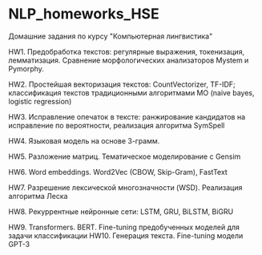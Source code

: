 # NLP_homeworks_HSE
Домашние задания по курсу "Компьютерная лингвистика" 

HW1. Предобработка текстов: регулярные выражения, токенизация, лемматизация. Сравнение морфологических анализаторов Mystem и Pymorphy.

HW2. Простейшая векторизация текстов: CountVectorizer, TF-IDF; классификация текстов традиционными алгоритмами МО (naive bayes, logistic regression)

HW3. Исправление опечаток в тексте: ранжирование кандидатов на исправление по вероятности, реализация алгоритма SymSpell

HW4. Языковая модель на основе 3-грамм. 

HW5. Разложение матриц. Тематическое моделирование с Gensim

HW6. Word embeddings. Word2Vec (CBOW, Skip-Gram), FastText

HW7. Разрешение лексической многозначности (WSD). Реализация алгоритма Леска

HW8. Рекуррентные нейронные сети: LSTM, GRU, BiLSTM, BiGRU

HW9. Transformers. BERT. Fine-tuning предобученных моделей для задачи классификации
HW10. Генерация текста. Fine-tuning модели GPT-3

